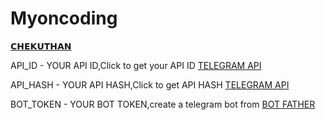 # Myoncoding 



<a href='https://t.me/Lion_098765'> 𝗖𝗛𝗘𝗞𝗨𝗧𝗛𝗔𝗡</a>









API_ID    - YOUR API ID,Click to get your API ID <a href="https://my.telegram.org/apps"> TELEGRAM API</a>

API_HASH  - YOUR API HASH,Click to get API HASH <a href="https://my.telegram.org/apps"> TELEGRAM API</a>

BOT_TOKEN - YOUR BOT TOKEN,create a telegram bot from <a href="https://telegram.dog/BotFather"> BOT FATHER</a>














